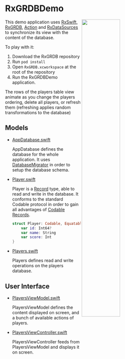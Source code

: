 RxGRDBDemo
==========

<img align="right" src="https://raw.githubusercontent.com/groue/RxGRDB/dev/demo-app/Documentation/RxGRDBDemo/Documentation/Demo1.png" width="50%">

This demo application uses [RxSwift], [RxGRDB], [Action] and [RxDataSources] to synchronize its view with the content of the database.

To play with it:

1. Download the RxGRDB repository
2. Run `pod install`
3. Open `RxGRDB.xcworkspace` at the root of the repository
4. Run the RxGRDBDemo application.

The rows of the players table view animate as you change the players ordering, delete all players, or refresh them (refreshing applies random transformations to the database)

## Models

- [AppDatabase.swift](RxGRDBDemo/AppDatabase.swift)
    
    AppDatabase defines the database for the whole application. It uses [DatabaseMigrator](https://github.com/groue/GRDB.swift/blob/master/README.md#migrations) in order to setup the database schema.

- [Player.swift](RxGRDBDemo/Models/Player.swift)
    
    Player is a [Record](https://github.com/groue/GRDB.swift/blob/master/README.md#records) type, able to read and write in the database. It conforms to the standard Codable protocol in order to gain all advantages of [Codable Records](https://github.com/groue/GRDB.swift/blob/master/README.md#codable-records).
    
    ```swift
    struct Player: Codable, Equatable {
        var id: Int64?
        var name: String
        var score: Int
    }
    ```

- [Players.swift](RxGRDBDemo/Models/Players.swift)
    
    Players defines read and write operations on the players database.


## User Interface

- [PlayersViewModel.swift](RxGRDBDemo/UI/PlayersViewModel.swift)
    
    PlayersViewModel defines the content displayed on screen, and a bunch of available actions of players.

- [PlayersViewController.swift](RxGRDBDemo/UI/PlayersViewController.swift)
    
    PlayersViewController feeds from PlayersViewModel and displays it on screen.


[Action]: https://github.com/RxSwiftCommunity/Action
[RxDataSources]: https://github.com/RxSwiftCommunity/RxDataSources
[RxGRDB]: http://github.com/RxSwiftCommunity/RxGRDB
[RxSwift]: https://github.com/ReactiveX/RxSwift
